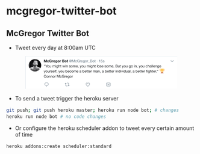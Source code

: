 # mcgregor-twitter-bot
McGregor Twitter Bot
---

* Tweet every day at 8:00am UTC

<div align="center">
<img src="./screenshot.png" width="80%">
</div>

* To send a tweet trigger the heroku server 
```bash
git push; git push heroku master; heroku run node bot; # changes
heroku run node bot # no code changes
```

* Or configure the heroku scheduler addon to tweet every certain amount of time
```bash
heroku addons:create scheduler:standard
```